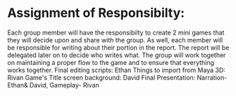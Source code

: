 # Assignment of Responsibilty:
Each group member will have the responsibilty to create 2 mini games that they will decide upon and share with the group. As well, each member will be responsible for writing about their portion in the report. The report will be delegated later on to decide who writes what. The group will work together on maintaining a proper flow to the game and to ensure that everything works together. 
Final editing scripts: Ethan
Things to import from Maya 3D: Rivan
Game's Title screen background: David
Final Presentation: Narration- Ethan& David, Gameplay- Rivan
